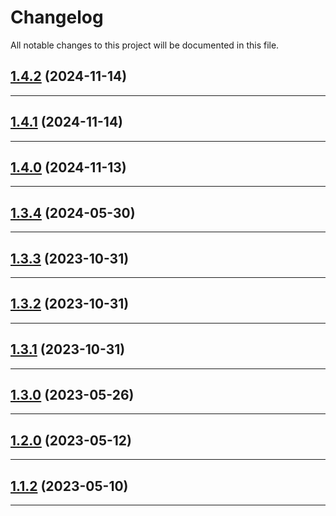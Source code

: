 <!--- BEGIN HEADER -->
# Changelog

All notable changes to this project will be documented in this file.
<!--- END HEADER -->

## [1.4.2](https://github.com/visitor-analytics/visa-3as-php-sdk/compare/v1.3.5...v1.4.2) (2024-11-14)


---

## [1.4.1](https://github.com/visitor-analytics/visa-3as-php-sdk/compare/v1.3.5...v1.4.1) (2024-11-14)


---

## [1.4.0](https://github.com/visitor-analytics/visa-3as-php-sdk/compare/v1.3.4...v1.4.0) (2024-11-13)


---

## [1.3.4](https://github.com/visitor-analytics/visa-3as-php-sdk/compare/v1.3.3...v1.3.4) (2024-05-30)


---

## [1.3.3](https://github.com/visitor-analytics/visa-3as-php-sdk/compare/v1.3.2...v1.3.3) (2023-10-31)


---

## [1.3.2](https://github.com/visitor-analytics/visa-3as-php-sdk/compare/v1.3.1...v1.3.2) (2023-10-31)


---

## [1.3.1](https://github.com/visitor-analytics/visa-3as-php-sdk/compare/v1.3.0...v1.3.1) (2023-10-31)


---

## [1.3.0](https://github.com/visitor-analytics/visa-3as-php-sdk/compare/0.0.0...v0.1.0) (2023-05-26)


---

## [1.2.0](https://github.com/visitor-analytics/visa-3as-php-sdk/compare/0.0.0...v0.0.1) (2023-05-12)

---

## [1.1.2](https://github.com/visitor-analytics/visa-3as-php-sdk/compare/v0.0.1...v0.0.2) (2023-05-10)

---
